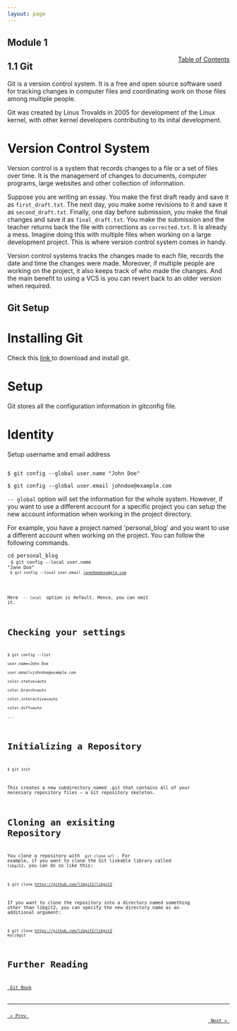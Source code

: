 ```yaml
---
layout: page
---
```


## Module 1

<a href="../../../toc" style="float: right;" target="_blank">Table of Contents</a>

## 1.1 Git

Git is a version control system. It is a free and open source software used for tracking changes in computer files and coordinating work on those files among multiple people.

Git was created by Linus Trovalds in 2005 for development of the Linux kernel, with other kernel developers contributing to its inital development.

# Version Control System

Version control is a system that records changes to a file or a set of files over time. It is the management of changes to documents, computer programs, large websites and other collection of information.

Suppose you are writing an essay. You make the first draft ready and save it as <code>first_draft.txt</code>. The next day, you make some revisions to it and save it as <code>second_draft.txt</code>. Finally, one day before submission, you make the final changes and save it as <code>final_draft.txt</code>. You make the submission and the teacher returns back the file with corrections as <code>corrected.txt</code>. It is already a mess. Imagine doing this with multiple files when working on a large development project. This is where version control system comes in handy.

Version control systems tracks the changes made to each file, records the date and time the changes were made. Moreover, if multiple people are working on the project, it also keeps track of who made the changes. And the main benefit to using a VCS is you can revert back to an older version when required. 

## Git Setup

# Installing Git

Check this <a href="https://git-scm.com/book/en/v2/Getting-Started-Installing-Git" target="_blank"> link </a> to download and install git.

# Setup

Git stores all the configuration information in gitconfig file.

# Identity

Setup username and email address 

<code>
$ git config --global user.name "John Doe" <br>
$ git config --global user.email johndoe@example.com
</code>

<code>-- global</code> option will set the information for the whole system. However, if you want to use a different account for a specific project you can setup the new account information when working in the project directory.

For example, you have a project named 'personal_blog' and you want to use a different account when working on the project. You can follow the following commands.

<code>cd personal_blog <br>
<code>$ git config --local user.name "Jane Doe" <br>
<code>$ git config --local user.email janedoe@example.com</code> <br>

Here <code> -- local </code> option is default. Hence, you can omit it. 

# Checking your settings

<code>
$ git config --list <br>
user.name=John Doe <br>
user.email=johndoe@example.com <br>
color.status=auto <br>
color.branch=auto <br>
color.interactive=auto <br>
color.diff=auto <br>
...
</code>

# Initializing a Repository

<code>$ git init </code>

This creates a new subdirectory named .git that contains all of your necessary repository files — a Git repository skeleton.

# Cloning an exisiting Repository

You clone a repository with <code> git clone url </code>. For example, if you want to clone the Git linkable library called <code>libgit2</code>, you can do so like this:

<code>$ git clone https://github.com/libgit2/libgit2</code>

If you want to clone the repository into a directory named something other than libgit2, you can specify the new directory name as an additional argument:

<code>$ git clone https://github.com/libgit2/libgit2 mylibgit</code>


# Further Reading
<a href="https://git-scm.com/book/en/v2" target="_blank"> Git Book </a>
<hr>
<a href="../../../index" style="float:left;"> &laquo; Prev </a>
<a href="../git-basics" style="float:right;"> Next &raquo; </a>